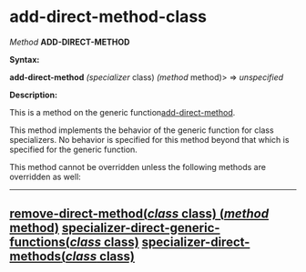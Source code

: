 add-direct-method-class
=======================

*Method* **ADD-DIRECT-METHOD**

**Syntax:**

**add-direct-method** *(specializer* class) *(method* method)> => *unspecified*

**Description:**

This is a method on the generic function[add-direct-method](add-direct-method.md).

This method implements the behavior of the generic function for class specializers. No behavior is specified for this method beyond that which is specified for the generic function.

This method cannot be overridden unless the following methods are overridden as well:

  ----------------------------------------------------------------------------------------------------------
  [**remove-direct-method**(*class* class) (*method* method)](remove-direct-method-class.md)
  [**specializer-direct-generic-functions**(*class* class)](specializer-direct-generic-functions-class.md)
  [**specializer-direct-methods**(*class* class)](specializer-direct-methods-class.md)
  ----------------------------------------------------------------------------------------------------------


